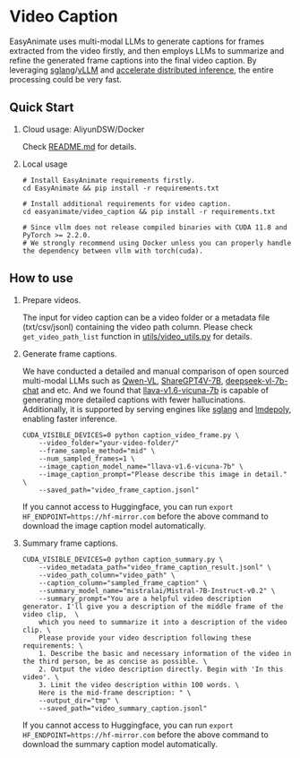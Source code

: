 # Video Caption
EasyAnimate uses multi-modal LLMs to generate captions for frames extracted from the video firstly, and then employs LLMs to summarize and refine the generated frame captions into the final video caption. By leveraging [sglang](https://github.com/sgl-project/sglang)/[vLLM](https://github.com/vllm-project/vllm) and [accelerate distributed inference](https://huggingface.co/docs/accelerate/en/usage_guides/distributed_inference), the entire processing could be very fast.

## Quick Start
1. Cloud usage: AliyunDSW/Docker
    
    Check [README.md](../../README.md#quick-start) for details.

2. Local usage

    ```shell
    # Install EasyAnimate requirements firstly.
    cd EasyAnimate && pip install -r requirements.txt

    # Install additional requirements for video caption.
    cd easyanimate/video_caption && pip install -r requirements.txt

    # Since vllm does not release compiled binaries with CUDA 11.8 and PyTorch >= 2.2.0.
    # We strongly recommend using Docker unless you can properly handle the dependency between vllm with torch(cuda).
    ```

## How to use

1. Prepare videos.

    The input for video caption can be a video folder or a metadata file (txt/csv/jsonl) containing the video path column. Please check `get_video_path_list` function in [utils/video_utils.py](utils/video_utils.py) for details.

2. Generate frame captions.

    We have conducted a detailed and manual comparison of open sourced multi-modal LLMs such as [Qwen-VL](https://huggingface.co/Qwen/Qwen-VL), [ShareGPT4V-7B](https://huggingface.co/Lin-Chen/ShareGPT4V-7B), [deepseek-vl-7b-chat](https://huggingface.co/deepseek-ai/deepseek-vl-7b-chat) and etc. And we found that [llava-v1.6-vicuna-7b](https://huggingface.co/liuhaotian/llava-v1.6-vicuna-7b) is capable of generating more detailed captions with fewer hallucinations. Additionally, it is supported by serving engines like [sglang](https://github.com/sgl-project/sglang) and [lmdepoly](https://github.com/InternLM/lmdeploy), enabling faster inference.

    ```shell
    CUDA_VISIBLE_DEVICES=0 python caption_video_frame.py \
        --video_folder="your-video-folder/"
        --frame_sample_method="mid" \
        --num_sampled_frames=1 \
        --image_caption_model_name="llava-v1.6-vicuna-7b" \
        --image_caption_prompt="Please describe this image in detail." \
        --saved_path="video_frame_caption.jsonl"
    ```

    If you cannot access to Huggingface, you can run `export HF_ENDPOINT=https://hf-mirror.com` before the above command to download the image caption model automatically.

3. Summary frame captions.

    ```shell
    CUDA_VISIBLE_DEVICES=0 python caption_summary.py \
        --video_metadata_path="video_frame_caption_result.jsonl" \
        --video_path_column="video_path" \
        --caption_column="sampled_frame_caption" \
        --summary_model_name="mistralai/Mistral-7B-Instruct-v0.2" \
        --summary_prompt="You are a helpful video description generator. I'll give you a description of the middle frame of the video clip,  \
        which you need to summarize it into a description of the video clip. \
        Please provide your video description following these requirements: \
        1. Describe the basic and necessary information of the video in the third person, be as concise as possible. \
        2. Output the video description directly. Begin with 'In this video'. \
        3. Limit the video description within 100 words. \
        Here is the mid-frame description: " \
        --output_dir="tmp" \
        --saved_path="video_summary_caption.jsonl"
    ```

    If you cannot access to Huggingface, you can run `export HF_ENDPOINT=https://hf-mirror.com` before the above command to download the summary caption model automatically.
